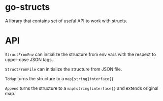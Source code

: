 # go-structs
A library that contains set of useful API to work with structs.

# API

`StructFromEnv` can initialize the structure from env vars with the respect to upper-case JSON tags.

`StructFromFile` can initialize the structure from JSON file.

`ToMap` turns the structure to a `map[string]interface{}`

`Append` turns the structure to a `map[string]interface{}` and extends original map.

